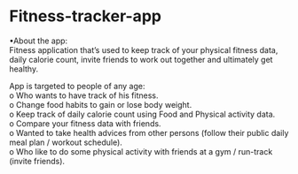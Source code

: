 # Fitness-tracker-app

•About the app:
<br>
Fitness application that’s used to keep track of your physical fitness data, daily calorie count, invite friends to work out together and ultimately get healthy.

App is targeted to people of any age:
<br>
o Who wants to have track of his fitness.
<br>
o Change food habits to gain or lose body weight.
<br>
o Keep track of daily calorie count using Food and Physical activity data.
<br>
o Compare your fitness data with friends.
<br>
o Wanted to take health advices from other persons (follow their public daily meal plan / workout schedule).
<br>
o Who like to do some physical activity with friends at a gym / run-track (invite friends).